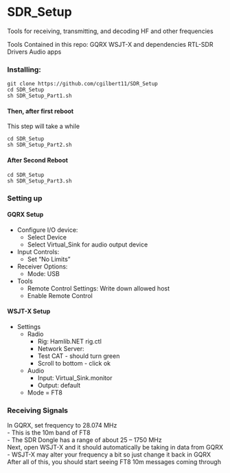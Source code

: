 # SDR_Setup
Tools for receiving, transmitting, and decoding HF and other frequencies

Tools Contained in this repo:
GQRX
WSJT-X and dependencies
RTL-SDR Drivers
Audio apps


### Installing:

```
git clone https://github.com/cgilbert11/SDR_Setup
cd SDR_Setup
sh SDR_Setup_Part1.sh
```
#### Then, after first reboot

This step will take a while

```
cd SDR_Setup
sh SDR_Setup_Part2.sh
```
#### After Second Reboot
```
cd SDR_Setup
sh SDR_Setup_Part3.sh
```
### Setting up

#### GQRX Setup  
- Configure I/O device:  
 	- Select Device  
 	- Select Virtual_Sink for audio output device  
- Input Controls:  
	- Set “No Limits”  
- Receiver Options:  
	- Mode: USB  
- Tools  
	- Remote Control Settings: Write down allowed host  
	- Enable Remote Control  

#### WSJT-X Setup
- Settings
	- Radio
		- Rig: Hamlib.NET rig.ctl
		- Network Server: <allowed host from GQRX>
		- Test CAT - should turn green
		- Scroll to bottom - click ok
	- Audio
		- Input: Virtual_Sink.monitor
		- Output: default
	- Mode = FT8

### Receiving Signals
In GQRX, set frequency to 28.074 MHz  
	- This is the 10m band of FT8  
	- The SDR Dongle has a range of about 25 – 1750 MHz  
Next, open WSJT-X and it should automatically be taking in data from GQRX    
	- WSJT-X may alter your frequency a bit so just change it back in GQRX  
After all of this, you should start seeing FT8 10m messages coming through  
